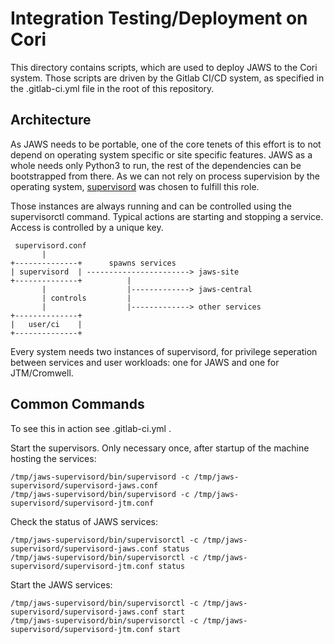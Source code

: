 # Integration Testing/Deployment on Cori

This directory contains scripts, which are used to deploy JAWS to the Cori system. Those scripts
are driven by the Gitlab CI/CD system, as specified in the .gitlab-ci.yml file in the root of
this repository.

## Architecture

As JAWS needs to be portable, one of the core tenets of this effort is to not depend on operating
system specific or site specific features. JAWS as a whole needs only Python3 to run, the rest
of the dependencies can be bootstrapped from there. As we can not rely on process supervision by
the operating system, [supervisord](https://www.supervisord.org) was chosen to fulfill this role.

Those instances are always running and can be controlled using the supervisorctl command. Typical
actions are starting and stopping a service. Access is controlled by a unique key.

     supervisord.conf
           |
    +--------------+      spawns services
    | supervisord  | -----------------------> jaws-site
    +--------------+          |
           |                  |-------------> jaws-central
           | controls         |
           |                  |-------------> other services
    +--------------+
    |   user/ci    |
    +--------------+

Every system needs two instances of supervisord, for privilege seperation between services and
user workloads: one for JAWS and one for JTM/Cromwell.


## Common Commands

To see this in action see .gitlab-ci.yml .

Start the supervisors. Only necessary once, after startup of the machine hosting the services:

    /tmp/jaws-supervisord/bin/supervisord -c /tmp/jaws-supervisord/supervisord-jaws.conf
    /tmp/jaws-supervisord/bin/supervisord -c /tmp/jaws-supervisord/supervisord-jtm.conf

Check the status of JAWS services:

    /tmp/jaws-supervisord/bin/supervisorctl -c /tmp/jaws-supervisord/supervisord-jaws.conf status
    /tmp/jaws-supervisord/bin/supervisorctl -c /tmp/jaws-supervisord/supervisord-jtm.conf status

Start the JAWS services:

    /tmp/jaws-supervisord/bin/supervisorctl -c /tmp/jaws-supervisord/supervisord-jaws.conf start
    /tmp/jaws-supervisord/bin/supervisorctl -c /tmp/jaws-supervisord/supervisord-jtm.conf start
